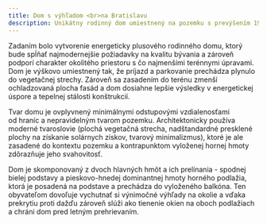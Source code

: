 ```yaml
---
title: Dom s výhľadom <br>na Bratislavu
description: Unikátny rodinný dom umiestnený na pozemku s prevýšením 19 metrov. Pre klienta bol vytvorený návrh v pasívnom štandarde, ktorý sa následne doplnením fotovoltaiky na streche dostane až do plusovej energetickej bilancie v rámci ročnej prevádzky.
---
```

Zadaním bolo vytvorenie energeticky plusového rodinného domu, ktorý bude spĺňať najmodernejšie požiadavky na kvalitu bývania a zároveň podporí charakter okolitého priestoru s čo najmenšími terénnymi úpravami. Dom je výškovo umiestnený tak, že príjazd a parkovanie prechádza plynulo do vegetačnej strechy. Zároveň sa zasadením do terénu zmenší ochladzovaná plocha fasád a dom dosiahne lepšie výsledky v energetickej úspore a tepelnej stálosti konštrukcií.

Tvar domu je ovplyvnený minimálnymi odstupovými vzdialenosťami od hraníc a nepravidelným tvarom pozemku. Architektonicky používa moderné tvaroslovie (plochá vegetačná strecha, nadštandardné presklené plochy na získanie solárnych ziskov, tvarový minimalizmus), ktoré je ale zasadené do kontextu pozemku a kontrapunktom vyloženej hornej hmoty zdôrazňuje jeho svahovitosť.

Dom je skomponovaný z dvoch hlavných hmôt a ich prelínania - spodnej bielej podstavy a pieskovo-hnedej dominantnej hmoty horného podlažia, ktorá je posadená na podstave a prechádza do vyloženého balkóna. Ten obyvateľom dovoľuje vychutnať si výnimočné výhľady na okolie a vďaka prekrytiu proti dažďu zároveň slúži ako tienenie okien na oboch podlažiach a chráni dom pred letným prehrievaním.

